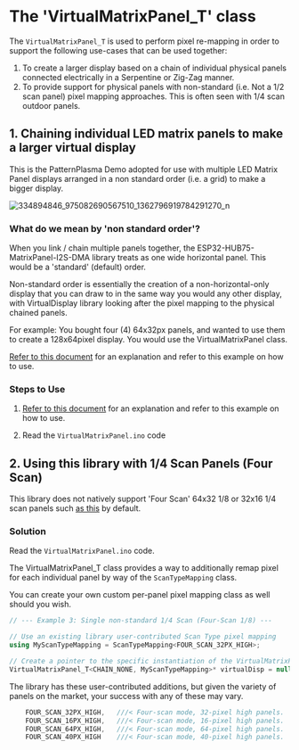 # The 'VirtualMatrixPanel_T' class
The `VirtualMatrixPanel_T` is used to perform pixel re-mapping in order to support the following use-cases that can be used together:
1. To create a larger display based on a chain of individual physical panels connected electrically in a Serpentine or Zig-Zag manner.
2. To provide support for physical panels with non-standard (i.e. Not a 1/2 scan panel) pixel mapping approaches. This is often seen with 1/4 scan outdoor panels.

## 1. Chaining individual LED matrix panels to make a larger virtual display ##

This is the PatternPlasma Demo adopted for use with multiple LED Matrix Panel displays arranged in a non standard order (i.e. a grid) to make a bigger display.

![334894846_975082690567510_1362796919784291270_n](https://user-images.githubusercontent.com/89576620/224304944-94fe3483-d3cc-4aba-be0a-40b33ff901dc.jpg)

### What do we mean by 'non standard order'? ###

When you link / chain multiple panels together, the ESP32-HUB75-MatrixPanel-I2S-DMA library treats as one wide horizontal panel. This would be a 'standard' (default) order.

Non-standard order is essentially the creation of a non-horizontal-only display that you can draw to in the same way you would any other display, with VirtualDisplay library looking after the pixel mapping to the physical chained panels.

For example: You bought four (4) 64x32px panels, and wanted to use them to create a 128x64pixel display. You would use the VirtualMatrixPanel class.

[Refer to this document](https://github.com/mrfaptastic/ESP32-HUB75-MatrixPanel-DMA/blob/master/doc/VirtualMatrixPanel.pdf) for an explanation and refer to this example on how to use.


### Steps to Use ###

1. [Refer to this document](https://github.com/mrfaptastic/ESP32-HUB75-MatrixPanel-DMA/blob/master/doc/VirtualMatrixPanel.pdf) for an explanation and refer to this example on how to use.

2. Read the `VirtualMatrixPanel.ino` code

## 2. Using this library with 1/4 Scan Panels (Four Scan)

This library does not natively support 'Four Scan' 64x32 1/8 or 32x16 1/4 scan panels such [as this](https://github.com/mrfaptastic/ESP32-HUB75-MatrixPanel-I2S-DMA/issues/154) by default.

### Solution
Read the `VirtualMatrixPanel.ino` code. 

The VirtualMatrixPanel_T class provides a way to additionally remap pixel for each individual panel by way of the `ScanTypeMapping` class.

You can create your own custom per-panel pixel mapping class as well should you wish.

```cpp
// --- Example 3: Single non-standard 1/4 Scan (Four-Scan 1/8) ---

// Use an existing library user-contributed Scan Type pixel mapping
using MyScanTypeMapping = ScanTypeMapping<FOUR_SCAN_32PX_HIGH>;

// Create a pointer to the specific instantiation of the VirtualMatrixPanel_T class
VirtualMatrixPanel_T<CHAIN_NONE, MyScanTypeMapping>* virtualDisp = nullptr;
```

The library has these user-contributed additions, but given the variety of panels on the market, your success with any of these may vary.

```cpp
    FOUR_SCAN_32PX_HIGH,   ///< Four-scan mode, 32-pixel high panels.
    FOUR_SCAN_16PX_HIGH,   ///< Four-scan mode, 16-pixel high panels.
    FOUR_SCAN_64PX_HIGH,   ///< Four-scan mode, 64-pixel high panels.
    FOUR_SCAN_40PX_HIGH    ///< Four-scan mode, 40-pixel high panels.
```